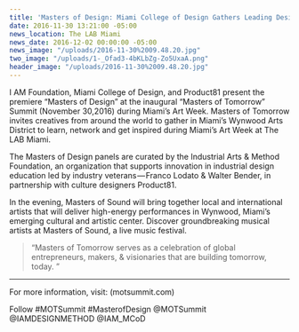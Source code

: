 ```yaml
---
title: 'Masters of Design: Miami College of Design Gathers Leading Designers & Innovators'
date: 2016-11-30 13:21:00 -05:00
news_location: The LAB Miami
news_date: 2016-12-02 00:00:00 -05:00
news_image: "/uploads/2016-11-30%2009.48.20.jpg"
two_image: "/uploads/1-_Ofad3-4bKLbZg-Zo5UxaA.png"
header_image: "/uploads/2016-11-30%2009.48.20.jpg"
---
```


I AM Foundation, Miami College of Design, and Product81 present the premiere “Masters of Design” at the inaugural “Masters of Tomorrow” Summit (November 30,2016) during Miami’s Art Week. Masters of Tomorrow invites creatives from around the world to gather in Miami’s Wynwood Arts District to learn, network and get inspired during Miami’s Art Week at The LAB Miami.

The Masters of Design panels are curated by the Industrial Arts & Method Foundation, an organization that supports innovation in industrial design education led by industry veterans — Franco Lodato & Walter Bender, in partnership with culture designers Product81.

In the evening, Masters of Sound will bring together local and international artists that will deliver high-energy performances in Wynwood, Miami’s emerging cultural and artistic center. Discover groundbreaking musical artists at Masters of Sound, a live music festival.

> “Masters of Tomorrow serves as a celebration of global entrepreneurs, makers, & visionaries that are building tomorrow, today. ”

<hr />

For more information, visit: (motsummit.com) 

Follow #MOTSummit #MasterofDesign @MOTSummit @IAMDESIGNMETHOD @IAM_MCoD